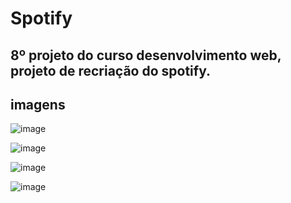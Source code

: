 # Spotify

## 8º projeto do curso desenvolvimento web, projeto de recriação do spotify.


## imagens 
![image](https://user-images.githubusercontent.com/92633222/152154573-5a55cd0a-44ee-4ffe-9f37-552f2c119ecf.png)


![image](https://user-images.githubusercontent.com/92633222/152154709-35244040-3d1c-4ec0-a8ca-e23ad8eb60bc.png)


![image](https://user-images.githubusercontent.com/92633222/152154900-6b6b79fc-7098-4135-bb45-1fe757a02992.png)


![image](https://user-images.githubusercontent.com/92633222/152154950-f93c74a4-4b18-42f5-98cf-fa71e92a6f54.png)
